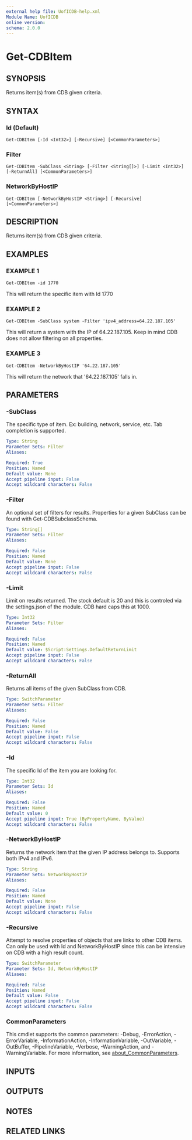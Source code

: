 ```yaml
---
external help file: UofICDB-help.xml
Module Name: UofICDB
online version:
schema: 2.0.0
---
```


# Get-CDBItem

## SYNOPSIS
Returns item(s) from CDB given criteria.

## SYNTAX

### Id (Default)
```
Get-CDBItem [-Id <Int32>] [-Recursive] [<CommonParameters>]
```

### Filter
```
Get-CDBItem -SubClass <String> [-Filter <String[]>] [-Limit <Int32>] [-ReturnAll] [<CommonParameters>]
```

### NetworkByHostIP
```
Get-CDBItem [-NetworkByHostIP <String>] [-Recursive] [<CommonParameters>]
```

## DESCRIPTION
Returns item(s) from CDB given criteria.

## EXAMPLES

### EXAMPLE 1
```
Get-CDBItem -id 1770
```

This will return the specific item with Id 1770

### EXAMPLE 2
```
Get-CDBItem -SubClass system -Filter 'ipv4_address=64.22.187.105'
```

This will return a system with the IP of 64.22.187.105.
Keep in mind CDB does not allow filtering on all properties.

### EXAMPLE 3
```
Get-CDBItem -NetworkByHostIP '64.22.187.105'
```

This will return the network that '64.22.187.105' falls in.

## PARAMETERS

### -SubClass
The specific type of item.
Ex: building, network, service, etc.
Tab completion is supported.

```yaml
Type: String
Parameter Sets: Filter
Aliases:

Required: True
Position: Named
Default value: None
Accept pipeline input: False
Accept wildcard characters: False
```

### -Filter
An optional set of filters for results.
Properties for a given SubClass can be found with Get-CDBSubclassSchema.

```yaml
Type: String[]
Parameter Sets: Filter
Aliases:

Required: False
Position: Named
Default value: None
Accept pipeline input: False
Accept wildcard characters: False
```

### -Limit
Limit on results returned.
The stock default is 20 and this is controled via the settings.json of the module.
CDB hard caps this at 1000.

```yaml
Type: Int32
Parameter Sets: Filter
Aliases:

Required: False
Position: Named
Default value: $Script:Settings.DefaultReturnLimit
Accept pipeline input: False
Accept wildcard characters: False
```

### -ReturnAll
Returns all items of the given SubClass from CDB.

```yaml
Type: SwitchParameter
Parameter Sets: Filter
Aliases:

Required: False
Position: Named
Default value: False
Accept pipeline input: False
Accept wildcard characters: False
```

### -Id
The specific Id of the item you are looking for.

```yaml
Type: Int32
Parameter Sets: Id
Aliases:

Required: False
Position: Named
Default value: 0
Accept pipeline input: True (ByPropertyName, ByValue)
Accept wildcard characters: False
```

### -NetworkByHostIP
Returns the network item that the given IP address belongs to.
Supports both IPv4 and IPv6.

```yaml
Type: String
Parameter Sets: NetworkByHostIP
Aliases:

Required: False
Position: Named
Default value: None
Accept pipeline input: False
Accept wildcard characters: False
```

### -Recursive
Attempt to resolve properties of objects that are links to other CDB items.
Can only be used with Id and NetworkByHostIP since this can be intensive on CDB with a high result count.

```yaml
Type: SwitchParameter
Parameter Sets: Id, NetworkByHostIP
Aliases:

Required: False
Position: Named
Default value: False
Accept pipeline input: False
Accept wildcard characters: False
```

### CommonParameters
This cmdlet supports the common parameters: -Debug, -ErrorAction, -ErrorVariable, -InformationAction, -InformationVariable, -OutVariable, -OutBuffer, -PipelineVariable, -Verbose, -WarningAction, and -WarningVariable. For more information, see [about_CommonParameters](http://go.microsoft.com/fwlink/?LinkID=113216).

## INPUTS

## OUTPUTS

## NOTES

## RELATED LINKS
